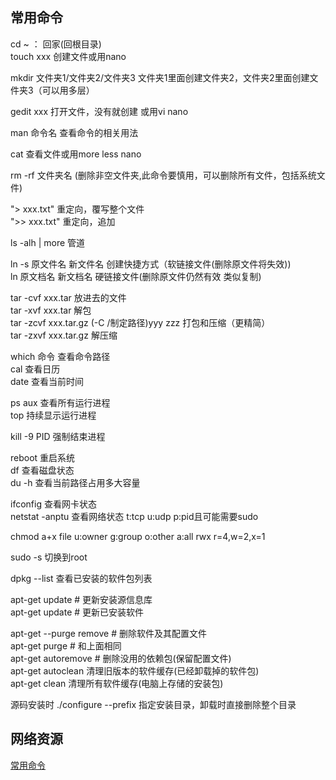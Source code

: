 ## 常用命令
cd ~ ： 回家(回根目录)  
touch xxx   创建文件或用nano  

mkdir 文件夹1/文件夹2/文件夹3  文件夹1里面创建文件夹2，文件夹2里面创建文件夹3（可以用多层）  

gedit xxx   打开文件，没有就创建 或用vi nano    

man 命令名   查看命令的相关用法  

cat   查看文件或用more less nano  

rm -rf 文件夹名 (删除非空文件夹,此命令要慎用，可以删除所有文件，包括系统文件)  

"> xxx.txt"      重定向，覆写整个文件  
">> xxx.txt"     重定向，追加  

ls -alh | more  管道  

ln -s  原文件名 新文件名   创建快捷方式（软链接文件(删除原文件将失效))  
ln     原文档名 新文档名      硬链接文件(删除原文件仍然有效 类似复制)  

tar -cvf xxx.tar                            放进去的文件  
tar -xvf xxx.tar                            解包  
tar -zcvf xxx.tar.gz (-C /制定路径)yyy zzz   打包和压缩（更精简）  
tar -zxvf xxx.tar.gz                        解压缩  

which 命令   查看命令路径  
cal         查看日历  
date        查看当前时间  

ps aux   查看所有运行进程  
top      持续显示运行进程  

kill -9 PID  强制结束进程  

reboot    重启系统  
df        查看磁盘状态  
du -h     查看当前路径占用多大容量  

ifconfig         查看网卡状态  
netstat -anptu   查看网络状态 t:tcp u:udp p:pid且可能需要sudo  

chmod a+x file   u:owner g:group o:other a:all rwx r=4,w=2,x=1  

sudo -s      切换到root  

dpkg --list                查看已安装的软件包列表  

apt-get update    # 更新安装源信息库  
apt-get update    # 更新已安装软件  

apt-get --purge remove <package>  # 删除软件及其配置文件  
apt-get purge                     # 和上面相同  
apt-get autoremove <package>      # 删除没用的依赖包(保留配置文件)  
apt-get autoclean     清理旧版本的软件缓存(已经卸载掉的软件包)  
apt-get clean         清理所有软件缓存(电脑上存储的安装包)  

源码安装时 ./configure --prefix 指定安装目录，卸载时直接删除整个目录  

## 网络资源
[常用命令](https://zhuanlan.zhihu.com/p/37666424)  
